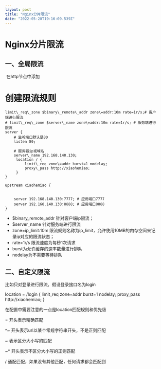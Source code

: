 ```yaml
---
layout: post
title: "Nginx分片限流"
date: "2022-05-20T19:16:09.539Z"
---
```

Nginx分片限流
=========

一、全局限流
------

 在http节点中添加

 # 创建限流规则
    limit\_req\_zone $binary\_remote\_addr zone\=addr:10m rate=1r/s;# 客户端进行限流
    # limit\_req\_zone $server\_name zone\=addr:10m rate=1r/s; # 服务端进行限流
    server {
        # 监听端口默认是80
        listen 80;

        # 服务器ip或域名
        server\_name 192.168.140.130;
         location / {
             limit\_req zone\=addr burst=1 nodelay;
             proxy\_pass http://xiaohemiao;
         }
    }

    upstream xiaohemiao {


        server 192.168.140.130:7777; # 应用端口7777
        server 192.168.140.130:8888; # 应用端口8888
    }

*   $binary\_remote\_addr 针对客户端ip限流；
*   $server\_name 针对服务端进行限流
*   zone=ip\_limit:10m 限流规则名称为ip\_limit，允许使用10MB的内存空间来记录ip对应的限流状态；
*   rate=1r/s 限流速度为每秒1次请求
*   burst为允许缓存的速率数量进行排队
*   nodelay为不需要等待排队

二、自定义限流
-------

比如只对登录进行限流，假设登录接口名为login

location = /login {
             limit\_req zone\=addr burst=1 nodelay;
             proxy\_pass http://xiaohemiao;
         }

在配置中需要注意的一点是location匹配规则和优先级

\= 开头表示精确匹配

^~ 开头表示url以某个常规字符串开头，不是正则匹配

~ 表示区分大小写的匹配

~\* 开头表示不区分大小写的正则匹配

/ 通配匹配，如果没有其他匹配，任何请求都会匹配到